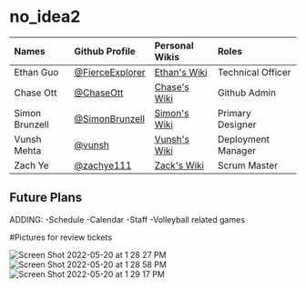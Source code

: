 # no_idea2 


| Names | Github Profile | Personal Wikis | Roles | 
| :--- | :--- | :--- | :--- | 
| Ethan Guo  | [@FierceExplorer](https://github.com/FierceExplorer) | [Ethan's Wiki](https://github.com/FierceExplorer/no_idea/wiki/Ethan-Guo-Personal-Wiki) | Technical Officer |
| Chase Ott | [@ChaseOtt](https://github.com/ChaseOtt)| [Chase's Wiki](https://github.com/FierceExplorer/no_idea/wiki/Chase-Ott-Personal-Wiki) | Github Admin
| Simon Brunzell |  [@SimonBrunzell](https://github.com/SimonBrunzell)| [Simon's Wiki](https://github.com/SimonBrunzell/dataStructTri3/wiki)| Primary Designer
| Vunsh Mehta | [@vunsh](https://github.com/vunsh) | [Vunsh's Wiki](https://github.com/FierceExplorer/no_idea/wiki/Vunsh's-personal-wiki) | Deployment Manager
| Zach Ye |  [@zachye111](https://github.com/zachye111)| [Zack's Wiki](https://github.com/FierceExplorer/no_idea/wiki/Zach-Ye-Personal-Wiki) | Scrum Master

## Future Plans

ADDING:
-Schedule
-Calendar
-Staff
-Volleyball related games

#Pictures for review tickets

![Screen Shot 2022-05-20 at 1 28 27 PM](https://user-images.githubusercontent.com/37047405/169605977-af623933-5ba2-4d0f-9c09-7b9583b9395f.png)
![Screen Shot 2022-05-20 at 1 28 58 PM](https://user-images.githubusercontent.com/37047405/169605987-8fd4ceb3-569f-478b-ab82-fcb96b2c5451.png)
![Screen Shot 2022-05-20 at 1 29 17 PM](https://user-images.githubusercontent.com/37047405/169605994-8bbcb459-d9cb-4454-8f32-fa681725b35f.png)
